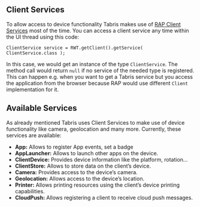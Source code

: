 ## Client Services

To allow access to device functionality Tabris makes use of [RAP Client Services](https://eclipse.org/rap/developers-guide/devguide.php?topic=client.html&version=2.2) most of the time. You can access a client service any time within the UI thread using this code:

```
ClientService service = RWT.getClient().getService( ClientService.class );
```

In this case, we would get an instance of the type `ClientService`. The method call would return `null` if no service of the needed type is registered. This can happen e.g. when you want to get a Tabris service but you access the application from the browser because RAP would use different `Client` implementation for it.

## Available Services

As already mentioned Tabris uses Client Services to make use of device functionality like camera, geolocation and many more. Currently, these services are available:

- **App:** Allows to register App events, set a badge
- **AppLauncher:** Allows to launch other apps on the device.
- **ClientDevice:** Provides device information like the platform, rotation…
- **ClientStore:** Allows to store data on the client’s device.
- **Camera:** Provides access to the device’s camera.
- **Geolocation:** Allows access to the device’s location.
- **Printer:** Allows printing resources using the client’s device printing capabilities.
- **CloudPush:** Allows registering a client to receive cloud push messages.

